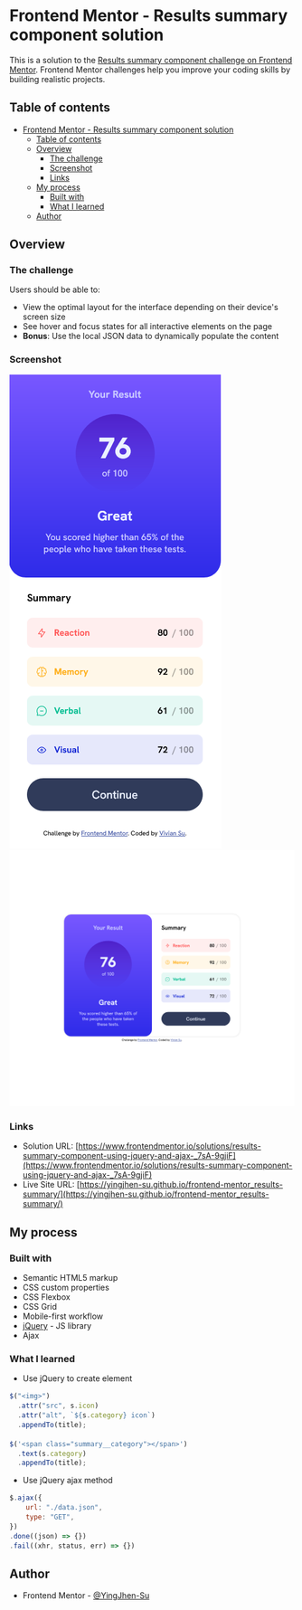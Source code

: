 # Frontend Mentor - Results summary component solution

This is a solution to the [Results summary component challenge on Frontend Mentor](https://www.frontendmentor.io/challenges/results-summary-component-CE_K6s0maV). Frontend Mentor challenges help you improve your coding skills by building realistic projects. 

## Table of contents

- [Frontend Mentor - Results summary component solution](#frontend-mentor---results-summary-component-solution)
  - [Table of contents](#table-of-contents)
  - [Overview](#overview)
    - [The challenge](#the-challenge)
    - [Screenshot](#screenshot)
    - [Links](#links)
  - [My process](#my-process)
    - [Built with](#built-with)
    - [What I learned](#what-i-learned)
  - [Author](#author)

## Overview

### The challenge

Users should be able to:

- View the optimal layout for the interface depending on their device's screen size
- See hover and focus states for all interactive elements on the page
- **Bonus**: Use the local JSON data to dynamically populate the content

### Screenshot

![screenshot-mobile](./assets/images/screenshot-mobile.png)
![screenshot-desktop](./assets/images/screenshot-desktop.png)

### Links

- Solution URL: [https://www.frontendmentor.io/solutions/results-summary-component-using-jquery-and-ajax-_7sA-9gjiF](https://www.frontendmentor.io/solutions/results-summary-component-using-jquery-and-ajax-_7sA-9gjiF)
- Live Site URL: [https://yingjhen-su.github.io/frontend-mentor_results-summary/](https://yingjhen-su.github.io/frontend-mentor_results-summary/)

## My process

### Built with

- Semantic HTML5 markup
- CSS custom properties
- CSS Flexbox
- CSS Grid
- Mobile-first workflow
- [jQuery](https://jquery.com/) - JS library
- Ajax

### What I learned

- Use jQuery to create element
```js
$("<img>")
  .attr("src", s.icon)
  .attr("alt", `${s.category} icon`)
  .appendTo(title);

$('<span class="summary__category"></span>')
  .text(s.category)
  .appendTo(title);
```

- Use jQuery ajax method
```js
$.ajax({
    url: "./data.json",
    type: "GET",
})
.done((json) => {})
.fail((xhr, status, err) => {})
```

## Author

- Frontend Mentor - [@YingJhen-Su](https://www.frontendmentor.io/profile/YingJhen-Su)
